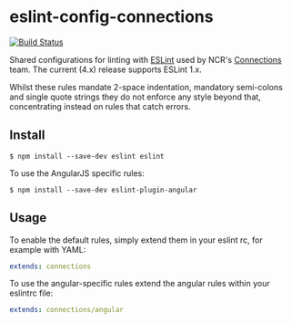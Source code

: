 # eslint-config-connections

[![Build Status](https://travis-ci.org/NCR-CoDE/eslint-config-connections.svg?branch=master)](https://travis-ci.org/NCR-CoDE/eslint-config-connections)

Shared configurations for linting with [ESLint](http://eslint.org/) used by NCR's [Connections](http://ncredinburgh.com/projects/connections/) team.
The current (4.x) release supports ESLint 1.x.

Whilst these rules mandate 2-space indentation, mandatory semi-colons and single quote strings they do not enforce any style beyond that, concentrating instead on rules that catch errors.

## Install

```
$ npm install --save-dev eslint eslint
```

To use the AngularJS specific rules:

```
$ npm install --save-dev eslint-plugin-angular
```

## Usage

To enable the default rules, simply extend them in your eslint rc, for example with YAML:

```yaml
extends: connections
```

To use the angular-specific rules  extend the angular rules within your eslintrc file:

```yaml
extends: connections/angular
```
